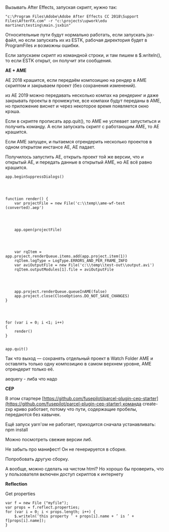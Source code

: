 Вызывать After Effects, запуская скрипт, нужно так:

```Plain
"c:\Program Files\Adobe\Adobe After Effects CC 2018\Support Files\AfterFX.com" -r "c:\projects\upwork\edu martinez\testing\main.jsxbin"
```

Относительные пути будут нормально работать, если запускать jsx-файл, но если запускать их из ESTK, рабочая директория будет в ProgramFiles и возможны ошибки.

Если запускаем скрипт из командной строки, и там пишем в $.writeln(), то если ESTK открыт, он получит эти сообщения.

**AE + AME**

AE 2018 крашится, если передаём композицию на рендер в AME скриптом и закрываем проект (без сохранения изменений).

из AE 2019 можно передавать несколько компах на рендеринг и даже закрывать проекты в промежутке, все компахи будут переданы в AME, но приложение виснeт и через некоторое время появляется окно крэша.

Если в скрипте прописать app.quit(), то AME не успевает запуститься и получить команду. А если запускать скрипт с работающим AME, то AE крашится.

Если AME запущен, и пытаемся отрендерить несколько проектов в одном открытом инстансе AE, AE падает.

Получилось запустить AE, открыть проект той же версии, что и открытый AE, и передать данные в открытый AME, но AE всё равно крашится.

```Plain
app.beginSuppressDialogs()




function render() {
    var projectFile = new File('c:\\temp\\ame-wf-test (converted).aep')




    app.open(projectFile)




    var rqItem = app.project.renderQueue.items.add(app.project.item(1))
    rqItem.logType = LogType.ERRORS_AND_PER_FRAME_INFO
    var aviOutputFile = new File('c:\\temp\\test-out\\output.avi')
    rqItem.outputModules[1].file = aviOutputFile




    app.project.renderQueue.queueInAME(false)
    app.project.close(CloseOptions.DO_NOT_SAVE_CHANGES)
}




for (var i = 0; i <1; i++)
{
    render()
}


app.quit()
```

Так что выход — сохранять отдельный проект в Watch Folder AME и оставлять только одну композицию в самом верхнем уровне, AME отрендерит только её.

aequery - либа что надо

**CEP**

В этом стартере [https://github.com/fusepilot/parcel-plugin-cep-starter](https://github.com/fusepilot/parcel-plugin-cep-starter) команда create-zxp криво работает, потому что пути, содержащие пробелы, передаются без кавычек.

Ещё запуск yarn'ом не работает, приходится сначала устанавливать: npm install

Можно посмотреть свежие версии либ.

Не забыть про манифест! Он не генерируется в сборке.

Попробовать другую сборку.

А вообще, можно сделать на чистом html? Но хорошо бы проверить, что у пользователя включен доступ скриптов к интернету

**Reflection**

Get properties

```Plain
var f = new File ("myfile");
var props = f.reflect.properties;
for (var i = 0; i < props.length; i++) {
    $.writeln(’this property ’ + props[i].name + ’ is ’ + f[props[i].name]);
}
```